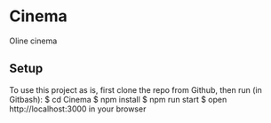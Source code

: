 # Cinema
Oline cinema 


## Setup
To use this project as is, first clone the repo from Github, then run (in Gitbash):
$ cd Cinema
$ npm install
$ npm run start
$ open http://localhost:3000 in your browser